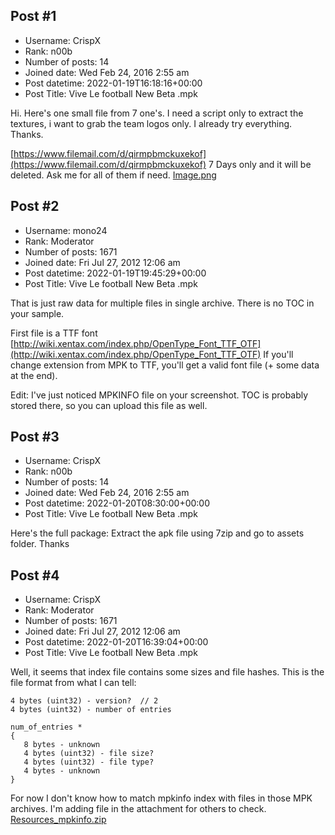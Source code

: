 ## Post #1
- Username: CrispX
- Rank: n00b
- Number of posts: 14
- Joined date: Wed Feb 24, 2016 2:55 am
- Post datetime: 2022-01-19T16:18:16+00:00
- Post Title: Vive Le football New Beta .mpk

Hi.
Here's one small file from 7 one's.
I need a script only to extract the textures, i want to grab the team logos only. 
I already try everything.
Thanks.   

[https://www.filemail.com/d/qirmpbmckuxekof](https://www.filemail.com/d/qirmpbmckuxekof) 7 Days only and it will be deleted.
Ask me for all of them if need.
[Image.png](https://xentaxbackup.github.io/file/21650_Image.png)
## Post #2
- Username: mono24
- Rank: Moderator
- Number of posts: 1671
- Joined date: Fri Jul 27, 2012 12:06 am
- Post datetime: 2022-01-19T19:45:29+00:00
- Post Title: Vive Le football New Beta .mpk

That is just raw data for multiple files in single archive.
There is no TOC in your sample.

First file is a TTF font [http://wiki.xentax.com/index.php/OpenType_Font_TTF_OTF](http://wiki.xentax.com/index.php/OpenType_Font_TTF_OTF)
If you'll change extension from MPK to TTF, you'll get a valid font file (+ some data at the end).


Edit: I've just noticed MPKINFO file on your screenshot.
TOC is probably stored there, so you can upload this file as well.
## Post #3
- Username: CrispX
- Rank: n00b
- Number of posts: 14
- Joined date: Wed Feb 24, 2016 2:55 am
- Post datetime: 2022-01-20T08:30:00+00:00
- Post Title: Vive Le football New Beta .mpk

Here's the full package: <link deleted by moderator>
Extract the apk file using 7zip and go to assets folder.
Thanks
## Post #4
- Username: CrispX
- Rank: Moderator
- Number of posts: 1671
- Joined date: Fri Jul 27, 2012 12:06 am
- Post datetime: 2022-01-20T16:39:04+00:00
- Post Title: Vive Le football New Beta .mpk

Well, it seems that index file contains some sizes and file hashes.
This is the file format from what I can tell:

```
4 bytes (uint32) - version?  // 2
4 bytes (uint32) - number of entries

num_of_entries *
{
   8 bytes - unknown
   4 bytes (uint32) - file size?
   4 bytes (uint32) - file type?
   4 bytes - unknown
}
```


For now I don't know how to match mpkinfo index with files in those MPK archives.
I'm adding file in the attachment for others to check.
[Resources_mpkinfo.zip](https://xentaxbackup.github.io/file/21653_Resources_mpkinfo.zip)
